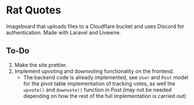 # Rat Quotes

Imageboard that uploads files to a Cloudflare bucket and uses Discord for authentication. Made with Laravel and Livewire.

## To-Do
1. Make the site prettier.
2. Implement upvoting and downvoting functionality on the frontend.
    - The backend code is already implemented, see `User` and `Post` model for the pivot table implementation of tracking votes, 
    as well the `upvote()` and `downvote()` function in Post 
    (may not be needed depending on how the rest of the full implementation is carried out)